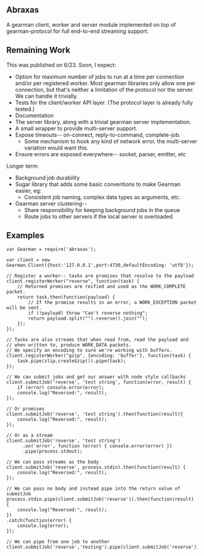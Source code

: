 Abraxas
-------

A gearman client, worker and server module implemented on top of gearman-protocol
for full end-to-end streaming support.

Remaining Work
--------------

This was published on 6/23.  Soon, I expect:

* Option for maximum number of jobs to run at a time per connection and/or per registered worker. Most gearman libraries only allow one per connection, but that's neither a limitation of the protocol nor the server. We can handle it trivially.
* Tests for the client/worker API layer. (The protocol layer is already fully tested.)
* Documentation
* The server library, along with a trivial gearman server implementation.
* A small wrapper to provide multi-server support.
* Expose timeouts-- on-connect, reply-to-command, complete-job.
  * Some mechanism to hook any kind of network error, the multi-server variation would want this.
* Ensure errors are exposed everywhere-- socket, parser, emitter, etc

Longer term:

* Background job durability
* Sugar library that adds some basic conventions to make Gearman easier, eg:
  * Consistent job naming, complex data types as arguments, etc.
* Gearman server clustering--
  * Share responsibility for keeping background jobs in the queue
  * Route jobs to other servers if the local server is overloaded

Examples
--------

    var Gearman = require('abraxas');

    var client = new Gearman.Client({host:'127.0.0.1',port:4730,defaultEncoding: 'utf8'});

    // Register a worker-- tasks are promises that resolve to the payload
    client.registerWorker("reverse", function(task) {
        // Returned promises are reified and used as the WORK_COMPLETE packet.
        return task.then(function(payload) {
            // If the promise results in an error, a WORK_EXCEPTION packet will be sent.
            if (!payload) throw "Can't reverse nothing";
            return payload.split("").reverse().join("");
        });
    });

    // Tasks are also streams that when read from, read the payload and
    // when written to, produce WORK_DATA packets.
    // We specify an encoding to sure we're working with buffers.
    client.registerWorker("gzip", {encoding: 'buffer'}, function(task) {
        task.pipe(zlip.createGzip()).pipe(task);
    });

    // We can submit jobs and get our answer with node style callbacks
    client.submitJob('reverse', 'test string', function(error, result) {
        if (error) console.error(error);
        console.log("Reversed:", result);
    });

    // Or promises
    client.submitJob('reverse', 'test string').then(function(result){
        console.log("Reversed:", result);
    });

    // Or as a stream
    client.submitJob('reverse', 'test string')
          .on('error', function (error) { console.error(error) })
          .pipe(process.stdout);

    // We can pass streams as the body
    client.submitJob('reverse', process.stdin).then(function(result) {
        console.log("Reversed:", result);
    });

    // We can pass no body and instead pipe into the return value of submitJob
    process.stdin.pipe(client.submitJob('reverse')).then(function(result) {
        console.log("Reversed:", result);
    })
    .catch(function(error) {
        console.log(error);
    });

    // We can pipe from one job to another
    client.submitJob('reverse','testing').pipe(client.submitJob('reverse')).pipe(process.stdout);
